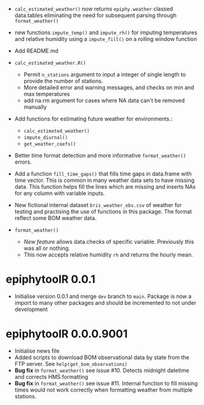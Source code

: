  * `calc_estimated_weather()` now returns `epiphy.weather` classed data.tables 
  eliminating the need for subsequent parsing through `format_weather()`
 
 * new functions `impute_temp()` and `impute_rh()` for imputing temperatures and 
  relative humidity using a `impute_fill()` on a rolling window function  
  
 * Add README.md
 * `calc_estimated_weather.R()`  
   - Permit `n_stations` argument to input a integer of single length to provide 
   the number of stations.  
   - More detailed error and warning messages, and checks on min and max temperatures  
   - add na.rm argument for cases where NA data can't be removed manually
   
 
 * Add functions for estimating future weather for environments.:  
   - `calc_estimated_weather()` 
   - `impute_diurnal()` 
   - `get_weather_coefs()`   
 
 * Better time format detection and more informative `format_weather()` errors.  
 
 * Add a function `fill_time_gaps()` that fills time gaps in data.frame with 
 time vector. 
 This is common in many weather data sets to have missing data. 
 This function helps fill the lines which are missing and inserts NAs for any column
 with variable inputs.
 
 * New fictional internal dataset `bris_weather_obs.csv` of weather for testing 
 and practising the use of functions in this package.
 The format reflect some BOM weather data.
 
 * `format_weather()` 
   - *New feature* allows data.checks of specific variable. Previously this was 
   all or nothing.
   - This now accepts relative humidity `rh` and returns the hourly mean.
 

# epiphytoolR 0.0.1

 * Initialise version 0.0.1 and merge `dev` branch to `main`. Package is now a import
 to many other packages and should be incremented to not under development

# epiphytoolR 0.0.0.9001  

 * Initialise news file  
 * Added scripts to download BOM observational data by state from the FTP server.
 See `help(get_bom_observations)`  
 * **Bug fix** in `format_weather()` see issue #10. Detects midnight datetime and 
 corrects HMS formatting  
 * **Bug fix** in `format_weather()` see issue #11. Internal function to fill missing 
 times would not work correctly when formatting weather from multiple stations.
 
